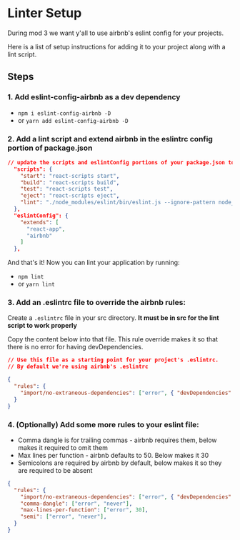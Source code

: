 # Linter Setup

During mod 3 we want y'all to use airbnb's eslint config for your projects.

Here is a list of setup instructions for adding it to your project along with a lint script. 

## Steps

### 1. Add eslint-config-airbnb as a dev dependency
  * `npm i eslint-config-airbnb -D`
  * or `yarn add eslint-config-airbnb -D`

### 2. Add a lint script and extend airbnb in the eslintrc config portion of package.json

```json
// update the scripts and eslintConfig portions of your package.json to match below
  "scripts": {
    "start": "react-scripts start",
    "build": "react-scripts build",
    "test": "react-scripts test",
    "eject": "react-scripts eject",
    "lint": "./node_modules/eslint/bin/eslint.js --ignore-pattern node_modules/ '**/*.js'"
  },
  "eslintConfig": {
    "extends": [
      "react-app",
      "airbnb"
    ]
  },
```

And that's it! Now you can lint your application by running:
  
  * `npm lint`
  * or `yarn lint`

### 3. Add an .eslintrc file to override the airbnb rules:

Create a `.eslintrc` file in your src directory. **It must be in src for the lint script to work properly**

Copy the content below into that file. This rule override makes it so that there is no error for having devDependencies.

```json
// Use this file as a starting point for your project's .eslintrc. 
// By default we're using airbnb's .eslintrc

{
  "rules": {
    "import/no-extraneous-dependencies": ["error", { "devDependencies": true }],
  }
}
```

### 4. (Optionally) Add some more rules to your eslint file:

* Comma dangle is for trailing commas - airbnb requires them, below makes it required to omit them
* Max lines per function - airbnb defaults to 50. Below makes it 30
* Semicolons are required by airbnb by default, below makes it so they are required to be absent

```json
{
  "rules": {
    "import/no-extraneous-dependencies": ["error", { "devDependencies": true }],
    "comma-dangle": ["error", "never"],
    "max-lines-per-function": ["error", 30],
    "semi": ["error", "never"],
  }
}
```
